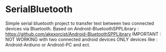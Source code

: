 # SerialBluetooth
Simple serial bluetooth project to transfer text between two connected devices via Bluetooth.
Based on Android-BluetoothSPPLibrary : https://github.com/akexorcist/Android-BluetoothSPPLibrary
IMPORTANT : NOT WORKING with two connected android devices ONLY devices like : Android-Ardiuno or Android-PC and ect.

